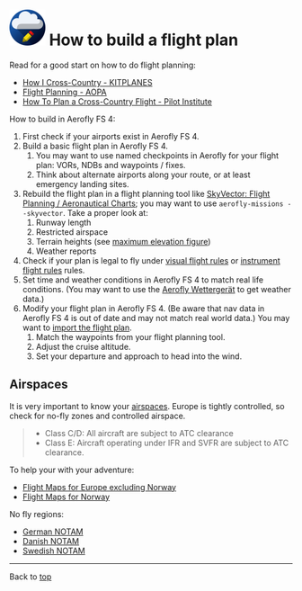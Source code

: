 ![](favicon-64x64.png) How to build a flight plan
=================================================

Read for a good start on how to do flight planning:

* [How I Cross-Country - KITPLANES](https://www.kitplanes.com/how-i-cross-country/)
* [Flight Planning - AOPA](https://www.aopa.org/training-and-safety/online-learning/safety-spotlights/mountain-flying/flight-planning)
* [How To Plan a Cross-Country Flight - Pilot Institute](https://pilotinstitute.com/flight-planning/)

How to build in Aerofly FS 4:

1. First check if your airports exist in Aerofly FS 4.
1. Build a basic flight plan in Aerofly FS 4.
   1. You may want to use named checkpoints in Aerofly for your flight plan: VORs, NDBs and waypoints / fixes.
   1. Think about alternate airports along your route, or at least emergency landing sites.
1. Rebuild the flight plan in a flight planning tool like [SkyVector: Flight Planning / Aeronautical Charts](https://skyvector.com/); you may want to use `aerofly-missions --skyvector`. Take a proper look at:
   1. Runway length
   1. Restricted airspace
   1. Terrain heights (see [maximum elevation figure](https://en.wikipedia.org/wiki/Maximum_elevation_figure))
   1. Weather reports
1. Check if your plan is legal to fly under [visual flight rules](https://en.wikipedia.org/wiki/Visual_flight_rules) or [instrument flight rules](https://en.wikipedia.org/wiki/Instrument_flight_rules) rules.
1. Set time and weather conditions in Aerofly FS 4 to match real life conditions. (You may want to use the [Aerofly Wettergerät](https://github.com/fboes/aerofly-wettergeraet/) to get weather data.)
1. Modify your flight plan in Aerofly FS 4. (Be aware that nav data in Aerofly FS 4 is out of date and may not match real world data.) You may want to [import the flight plan](./importing-flightplans.md).
   1. Match the waypoints from your flight planning tool.
   1. Adjust the cruise altitude.
   1. Set your departure and approach to head into the wind.


Airspaces
---------

It is very important to know your [airspaces](https://en.wikipedia.org/wiki/Airspace_class#ICAO_definitions). Europe is tightly controlled, so check for no-fly zones and controlled airspace.

> * Class C/D: All aircraft are subject to ATC clearance 
> * Class E: Aircraft operating under IFR and SVFR are subject to ATC clearance. 

To help your with your adventure:

* [Flight Maps for Europe excluding Norway](https://www.openflightmaps.org/wp-content/plugins/ofmTileMap/ofmTileMap_full.php?airac=2210&language=local&coverage&controls)
* [Flight Maps for Norway](https://www.ippc.no/ippc/index.jsp)

No fly regions:

* [German NOTAM](https://www.notaminfo.com/germanymap)
* [Danish NOTAM](https://notaminfo.com/denmarkmap)
* [Swedish NOTAM](https://notaminfo.com/swedenmap)

----

Back to [top](./README.md)
